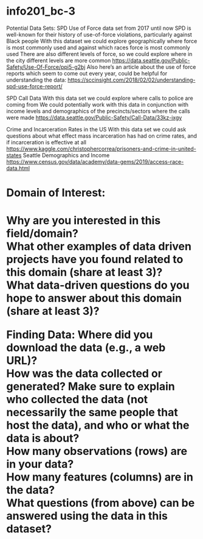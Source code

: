 # info201_bc-3

Potential Data Sets: 
SPD Use of Force data set from 2017 until now
SPD is well-known for their history of use-of-force violations, particularly against Black people 
With this dataset we could explore geographically where force is most commonly used and against which races force is most commonly used 
There are also different levels of force, so we could explore where in the city different levels are more common 
https://data.seattle.gov/Public-Safety/Use-Of-Force/ppi5-g2bj
Also here’s an article about the use of force reports which seem to come out every year, could be helpful for understanding the data: https://sccinsight.com/2018/02/02/understanding-spd-use-force-report/

SPD Call Data
With this data set we could explore where calls to police are coming from 
We could potentially work with this data in conjunction with income levels and demographics of the precincts/sectors where the calls were made 
https://data.seattle.gov/Public-Safety/Call-Data/33kz-ixgy

Crime and Incarceration Rates in the US 
With this data set we could ask questions about what effect mass incarceration has had on crime rates, and if incarceration is effective at all 
https://www.kaggle.com/christophercorrea/prisoners-and-crime-in-united-states
Seattle Demographics and Income 
https://www.census.gov/data/academy/data-gems/2019/access-race-data.html



<h1> Domain of Interest: <h1>
Why are you interested in this field/domain? <br>
What other examples of data driven projects have you found related to this domain (share at least 3)? <br>
What data-driven questions do you hope to answer about this domain (share at least 3)? <br>

Finding Data: 
Where did you download the data (e.g., a web URL)? <br>
How was the data collected or generated? Make sure to explain who collected the data (not necessarily the same people that host the data), and who or what the data is about? <br>
How many observations (rows) are in your data? <br>
How many features (columns) are in the data? <br>
What questions (from above) can be answered using the data in this dataset? <br>
